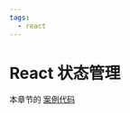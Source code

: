 ```yaml
---
tags:
  - react
---
```


# React 状态管理

本章节的 [案例代码](https://github.com/MoonHighway/learning-react/tree/second-edition/chapter-06)
